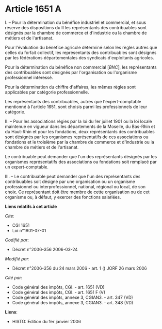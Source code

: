 # Article 1651 A

I. – Pour la détermination du bénéfice industriel et commercial, et sous réserve des dispositions du II les représentants des
contribuables sont désignés par la chambre de commerce et d'industrie ou la chambre de métiers et de l'artisanat.

Pour l'évaluation du bénéfice agricole déterminé selon les règles autres que celles du forfait collectif, les représentants
des contribuables sont désignés par les fédérations départementales des syndicats d'exploitants agricoles.

Pour la détermination du bénéfice non commercial [*BNC*], les représentants des contribuables sont désignés par
l'organisation ou l'organisme professionnel intéressé.

Pour la détermination du chiffre d'affaires, les mêmes règles sont applicables par catégorie professionnelle.

Les représentants des contribuables, autres que l'expert-comptable mentionné à l'article 1651, sont choisis parmi les
professionnels de leur catégorie.

II. – Pour les associations régies par la loi du 1er juillet 1901 ou la loi locale maintenue en vigueur dans les départements
de la Moselle, du Bas-Rhin et du Haut-Rhin et pour les fondations, deux représentants des contribuables sont désignés par les
organismes représentatifs de ces associations ou fondations et le troisième par la chambre de commerce et d'industrie ou la
chambre de métiers et de l'artisanat.

Le contribuable peut demander que l'un des représentants désignés par les organismes représentatifs des associations ou
fondations soit remplacé par un expert-comptable.

III. – Le contribuable peut demander que l'un des représentants des contribuables soit désigné par une organisation ou un
organisme professionnel ou interprofessionnel, national, régional ou local, de son choix. Ce représentant doit être membre de
cette organisation ou de cet organisme ou, à défaut, y exercer des fonctions salariées.

**Liens relatifs à cet article**

_Cite_:

  - CGI 1651
  - Loi n°1901-07-01

_Codifié par_:

  - Décret n°2006-356 2006-03-24

_Modifié par_:

  - Décret n°2006-356 du 24 mars 2006 - art. 1 () JORF 26 mars 2006

_Cité par_:

  - Code général des impôts, CGI. - art. 1651 (VD)
  - Code général des impôts, CGI. - art. 1651 F (V)
  - Code général des impôts, annexe 3, CGIAN3. - art. 347 (VD)
  - Code général des impôts, annexe 3, CGIAN3. - art. 348 (VD)

**Liens**:

  - HISTO: Edition du 1er janvier 2006
